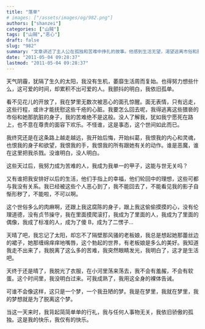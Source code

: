 ```yaml
---
title: "落单"
# images: ["/assets/images/og/982.png"]
authors: ["shanzei"]
categories: ["山贼"]
tags: ["山贼","恶心"]
draft: false
slug: "982"
summary: "文章讲述了主人公在孤独和苦难中挣扎的故事。他感到生活无望，渴望逃离市俗和肮脏的环境。他对自己内心、身体和欲望感到厌恶，并开始后悔和纠葛。然而，他发现自己无法摆脱这些困境，最终接受了苦难成为一种快乐的状态。最后，主人公决定背起行礼离开一切与之相关的人和事物，坚守着自己的孤独快乐。"
date: "2011-05-04 09:28:37"
lastmod: "2011-05-04 09:28:37"
---
```


天气阴霾，犹隔了生久的太阳，我没有生机，萎靡生活周而复始。也得努力想些什么，这可爱的时间，却累积不出可爱的人。我颤抖的明白，我依旧孤单。

看不见花儿的开放了，我在梦里无数次被恶心的面孔惊醒。面无表情，只有远走，这些行程，或许才能抚慰这些千疮的心脏。我要怎么回去呢，我得逃离这些猥亵的市俗和她那肮脏的身子，我的苦难绝不是这般。没人了解我，犹如我宁愿死在路上，也不意在尊贵的面容下欢乐。不怪谁，这是事态，这个世间如此而已。

我终究还是在这条路上越走越远，我开始后悔，开始纠葛，我恨我的内心和灵魂，也恨我的身子和欲望，我恨我的手，我恨我的所有跟她有关的动作。谁是恶魔，谁在这里把我杀戮。没谁明白，没人明白。

这些天过后，我努力成为苦难的人，我成为我单一的甲子，这能与世无关吗？

又有谁把我安排好以后的生活，他们手指上的幸福，他们轮回中的理想，这些可都与我没有关系。我已经被这些个人恶心到了，我不能回去了，不能看见我的影子自惭形秽了，不能啦，不可以啊。

这个世俗多么的肉麻啊，还跟上我这腐陈的身子，跟上我这偷偷摸摸的心，没有伦理道德，没有贞节操守，我在里面摸爬滚打，我成为了里面的人，我成为了里面的偶像，我成了标准的人，成为了傻 B，成为了二愣子…

天晴了吧，我忘记了太阳，却忘不了隔壁那风骚的老板娘，我总是想起她那蕾丝边的裙子，她那缠绵痒痒地嘴唇，这个勃起的世界，有老板娘是多么的美好。我知道我走不出来了，我脱离了这么多的苦难，我突然眼睛发光，我明白了，这才是生活吧。

天终于还是晴了，我脱光了衣服，在小河里荡来荡去，我不会有羞赧，不会有软蛋。这个时间里，我没明白过来。可我成熟了，我用这全身的裸体告诫。

可谁不会像这样，这只是一个梦，一个我丑陋的梦。我是在梦里，我就在梦里，我的梦想就是为了脱离这个梦。

当这一天来时，我背起简简单单的行礼，我与任何人事物无关，我依旧骄傲的孤独。这是我的快乐，我仅有的快乐。
